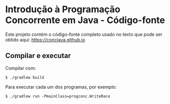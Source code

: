 # Introdução à Programação Concorrente em Java - Código-fonte

Este projeto contém o código-fonte completo usado no texto que pode ser obtido aqui: https://concjava.github.io

## Compilar e executar

Compilar com:

    $ ./gradlew build

Para executar cada um dos programas, por exemplo:

    $ ./gradlew run -PmainClass=progconc.WriteRace
